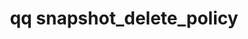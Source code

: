 ---
category: snapshot
command: snapshot_delete_policy
keywords: qq, qq_cli, snapshot_delete_policy
optional_options:
- alternate:
  - --id
  help: Identifier of the snapshot policy to delete.
  name: -i
  required: true
permalink: /qq-cli-command-guide/snapshot/snapshot_delete_policy.html
positional_options: []
sidebar: qq_cli_command_reference_sidebar
summary: This section explains how to use the <code>qq snapshot_delete_policy</code>
  command.
synopsis: Delete a single scheduling policy
title: qq snapshot_delete_policy
usage: qq snapshot_delete_policy [-h] -i ID

---